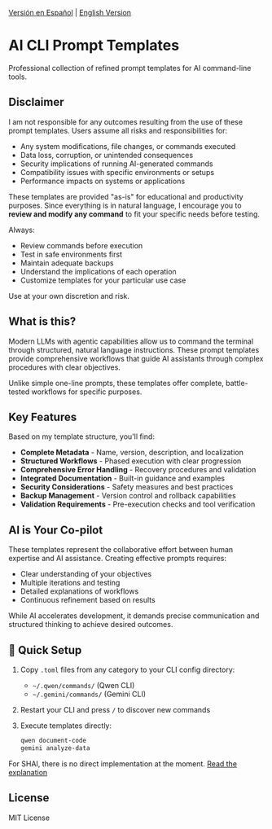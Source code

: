 [Versión en Español](README_ES.md) | [English Version](README.md)

# AI CLI Prompt Templates

Professional collection of refined prompt templates for AI command-line tools.

## Disclaimer

I am not responsible for any outcomes resulting from the use of these prompt templates. Users assume all risks and responsibilities for:

- Any system modifications, file changes, or commands executed
- Data loss, corruption, or unintended consequences
- Security implications of running AI-generated commands
- Compatibility issues with specific environments or setups
- Performance impacts on systems or applications

These templates are provided "as-is" for educational and productivity purposes. Since everything is in natural language, I encourage you to **review and modify any command** to fit your specific needs before testing.

Always:

- Review commands before execution
- Test in safe environments first
- Maintain adequate backups
- Understand the implications of each operation
- Customize templates for your particular use case

Use at your own discretion and risk.

## What is this?

Modern LLMs with agentic capabilities allow us to command the terminal through structured, natural language instructions. These prompt templates provide comprehensive workflows that guide AI assistants through complex procedures with clear objectives.

Unlike simple one-line prompts, these templates offer complete, battle-tested workflows for specific purposes.

## Key Features

Based on my template structure, you'll find:

- **Complete Metadata** - Name, version, description, and localization
- **Structured Workflows** - Phased execution with clear progression
- **Comprehensive Error Handling** - Recovery procedures and validation
- **Integrated Documentation** - Built-in guidance and examples
- **Security Considerations** - Safety measures and best practices
- **Backup Management** - Version control and rollback capabilities
- **Validation Requirements** - Pre-execution checks and tool verification

## AI is Your Co-pilot

These templates represent the collaborative effort between human expertise and AI assistance. Creating effective prompts requires:

- Clear understanding of your objectives
- Multiple iterations and testing
- Detailed explanations of workflows
- Continuous refinement based on results

While AI accelerates development, it demands precise communication and structured thinking to achieve desired outcomes.

## 🚀 Quick Setup

1. Copy `.toml` files from any category to your CLI config directory:
   
   - `~/.qwen/commands/` (Qwen CLI)
   - `~/.gemini/commands/` (Gemini CLI)

2. Restart your CLI and press `/` to discover new commands

3. Execute templates directly:
   
   ```bash
   qwen document-code
   gemini analyze-data
   ```

For SHAI, there is no direct implementation at the moment. [Read the explanation](./shai_import.md)

## License

MIT License
